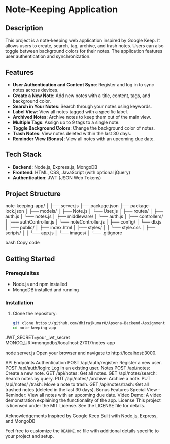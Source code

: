 # Note-Keeping Application

## Description

This project is a note-keeping web application inspired by Google Keep. It allows users to create, search, tag, archive, and trash notes. Users can also toggle between background colors for their notes. The application features user authentication and synchronization.

## Features

- **User Authentication and Content Sync**: Register and log in to sync notes across devices.
- **Create a New Note**: Add new notes with a title, content, tags, and background color.
- **Search in Your Notes**: Search through your notes using keywords.
- **Label View**: View all notes tagged with a specific label.
- **Archived Notes**: Archive notes to keep them out of the main view.
- **Multiple Tags**: Assign up to 9 tags to a single note.
- **Toggle Background Colors**: Change the background color of notes.
- **Trash Notes**: View notes deleted within the last 30 days.
- **Reminder View (Bonus)**: View all notes with an upcoming due date.

## Tech Stack

- **Backend**: Node.js, Express.js, MongoDB
- **Frontend**: HTML, CSS, JavaScript (with optional jQuery)
- **Authentication**: JWT (JSON Web Tokens)

## Project Structure

note-keeping-app/ │ ├── server.js ├── package.json ├── package-lock.json │ ├── models/ │ ├── Note.js │ └── User.js │ ├── routes/ │ ├── auth.js │ └── notes.js │ ├── middleware/ │ └── auth.js │ ├── controllers/ │ ├── authController.js │ └── noteController.js │ ├── config/ │ └── db.js │ ├── public/ │ ├── index.html │ ├── styles/ │ │ └── style.css │ ├── scripts/ │ │ └── app.js │ └── images/ │ └── .gitignore

bash Copy code

## Getting Started

### Prerequisites

- Node.js and npm installed
- MongoDB installed and running

### Installation

1. Clone the repository:

   ```bash
   git clone https://github.com/dhirajkumar0/Apsona-Backend-Assignment---Note-Maker.git
   cd note-keeping-app
   ```

JWT_SECRET=your_jwt_secret MONGO_URI=mongodb://localhost:27017/notes-app

node server.js Open your browser and navigate to http://localhost:3000.

API Endpoints Authentication POST /api/auth/register: Register a new user. POST /api/auth/login: Log in an existing user. Notes POST /api/notes: Create a new note. GET /api/notes: Get all notes. GET /api/notes/search: Search notes by query. PUT /api/notes/ /archive: Archive a note. PUT /api/notes/ /trash: Move a note to trash. GET /api/notes/trash: Get all trashed notes (deleted in the last 30 days). Bonus Features Special View - Reminder: View all notes with an upcoming due date. Video Demo: A video demonstration explaining the functionality of the app. License This project is licensed under the MIT License. See the LICENSE file for details.

Acknowledgements Inspired by Google Keep Built with Node.js, Express, and MongoDB

Feel free to customize the `README.md` file with additional details specific to your project and setup.
